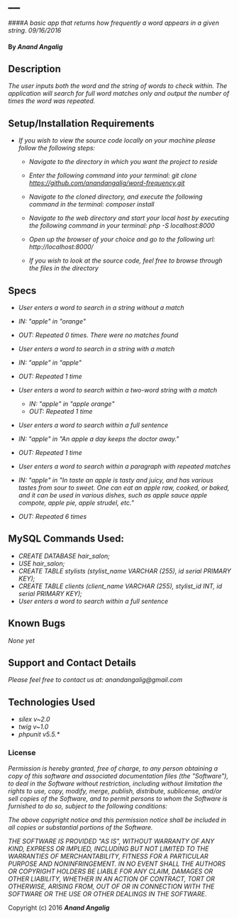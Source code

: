 # __

####_A basic app that returns how frequently a word appears in a given string. 09/16/2016_

#### By _**Anand Angalig**_


## Description

_The user inputs both the word and the string of words to check within. The application will search for full word matches only and output the number of times the word was repeated._


## Setup/Installation Requirements

* _If you wish to view the source code locally on your machine please follow the following steps:_

    * _Navigate to the directory in which you want the project to reside_

    * _Enter the following command into your terminal:_
        _git clone https://github.com/anandangalig/word-frequency.git_

    * _Navigate to the cloned directory, and execute the following command in the terminal:_
          _composer install_

    * _Navigate to the web directory and start your local host by executing the following command in your terminal:_
          _php -S localhost:8000_

    * _Open up the browser of your choice and go to the following url:_
          _http://localhost:8000/_

    * _If you wish to look at the source code, feel free to browse through the files in the directory_


## Specs

* _User enters a word to search in a string without a match_
 * _IN: "apple" in "orange"_
 * _OUT: Repeated 0 times. There were no matches found_

* _User enters a word to search in a string with a match_
 * _IN:  "apple" in "apple"_
 * _OUT: Repeated 1 time_

* _User enters a word to search within a two-word string with a match_
  * _IN:  "apple" in "apple orange"_
  * _OUT: Repeated 1 time_

* _User enters a word to search within a full sentence_
 * _IN: "apple" in "An apple a day keeps the doctor away."_
 * _OUT: Repeated 1 time_

* _User enters a word to search within a paragraph with repeated matches_
 * _IN: "apple" in "In taste an apple is tasty and juicy, and has various tastes from sour to sweet. One can eat an apple raw, cooked, or baked, and it can be used in various dishes, such as apple sauce apple compote, apple pie, apple strudel, etc."_
 * _OUT: Repeated 6 times_

## MySQL Commands Used:
* _CREATE DATABASE hair_salon;_
* _USE hair_salon;_
* _CREATE TABLE stylists (stylist_name VARCHAR (255), id serial PRIMARY KEY);_
* _CREATE TABLE clients (client_name VARCHAR (255), stylist_id INT, id serial PRIMARY KEY);_
* _User enters a word to search within a full sentence_



## Known Bugs

_None yet_


## Support and Contact Details

_Please feel free to contact us at:_
    _anandangalig@gmail.com_

## Technologies Used

* _silex v~2.0_
* _twig v~1.0_
* _phpunit v5.5.*_



### License
_Permission is hereby granted, free of charge, to any person obtaining a copy of this software and associated documentation files (the "Software"), to deal in the Software without restriction, including without limitation the rights to use, copy, modify, merge, publish, distribute, sublicense, and/or sell copies of the Software, and to permit persons to whom the Software is furnished to do so, subject to the following conditions:_

_The above copyright notice and this permission notice shall be included in all copies or substantial portions of the Software._

_THE SOFTWARE IS PROVIDED "AS IS", WITHOUT WARRANTY OF ANY KIND, EXPRESS OR IMPLIED, INCLUDING BUT NOT LIMITED TO THE WARRANTIES OF MERCHANTABILITY, FITNESS FOR A PARTICULAR PURPOSE AND NONINFRINGEMENT. IN NO EVENT SHALL THE AUTHORS OR COPYRIGHT HOLDERS BE LIABLE FOR ANY CLAIM, DAMAGES OR OTHER LIABILITY, WHETHER IN AN ACTION OF CONTRACT, TORT OR OTHERWISE, ARISING FROM, OUT OF OR IN CONNECTION WITH THE SOFTWARE OR THE USE OR OTHER DEALINGS IN THE SOFTWARE._

Copyright (c) 2016 **_Anand Angalig_**
